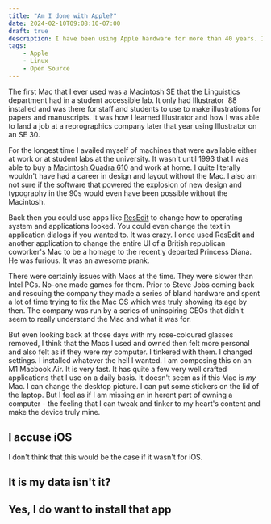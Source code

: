 ```yaml
---
title: "Am I done with Apple?"
date: 2024-02-10T09:08:10-07:00
draft: true
description: I have been using Apple hardware for more than 40 years. I think that I am not going to be doing so in the future
tags:
    - Apple
    - Linux
    - Open Source
---
```


The first Mac that I ever used was a Macintosh SE that the Linguistics department had in a student accessible lab. It only had Illustrator '88 installed and was there for staff and students to use to make illustrations for papers and manuscripts. It was how I learned Illustrator and how I was able to land a job at a reprographics company later that year using Illustrator on an SE 30.

For the longest time I availed myself of machines that were available either at work or at student labs at the university. It wasn't until 1993 that I was able to buy a [Macintosh Quadra 610](https://en.wikipedia.org/wiki/Macintosh_Quadra_610) and work at home. I quite literally wouldn't have had a career in design and layout without the Mac. I also am not sure if the software that powered the explosion of new design and typography in the 90s would even have been possible without the Macintosh. 

Back then you could use apps like [ResEdit](https://en.wikipedia.org/wiki/ResEdit) to change how to operating system and applications looked. You could even change the text in application dialogs if you wanted to. It was crazy. I once used ResEdit and another application to change the entire UI of a British republican coworker's Mac to be a homage to the recently departed Princess Diana. He was furious. It was an awesome prank.

There were certainly issues with Macs at the time. They were slower than Intel PCs. No-one made games for them. Prior to Steve Jobs coming back and rescuing the company they made a series of bland hardware and spent a lot of time trying to fix the Mac OS which was truly showing its age by then. The company was run by a series of uninspiring CEOs that didn't seem to really understand the Mac and what it was for. 

But even looking back at those days with my rose-coloured glasses removed, I think that the Macs I used and owned then felt more personal and also felt as if they were *my* computer. I tinkered with them. I changed settings. I installed whatever the hell I wanted. I am composing this on an M1 Macbook Air. It is very fast. It has quite a few very well crafted applications that I use on a daily basis. It doesn't seem as if this Mac is _my_ Mac. I can change the desktop picture. I can put some stickers on the lid of the laptop. But I feel as if I am missing an in herent part of owning a computer - the feeling that I can tweak and tinker to my heart's content and make the device truly mine. 

## I accuse iOS

I don't think that this would be the case if it wasn't for iOS.

## It is my data isn't it?



## Yes, I do want to install that app



